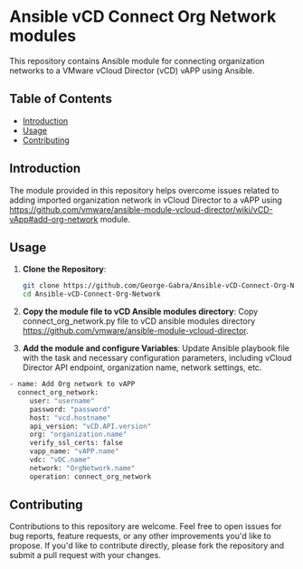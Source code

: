 # Ansible vCD Connect Org Network modules

This repository contains Ansible module for connecting organization networks to a VMware vCloud Director (vCD) vAPP using Ansible.

## Table of Contents

- [Introduction](#introduction)
- [Usage](#usage)
- [Contributing](#contributing)

## Introduction

The module provided in this repository helps overcome issues related to adding imported organization network in vCloud Director to a vAPP using https://github.com/vmware/ansible-module-vcloud-director/wiki/vCD-vApp#add-org-network module.

## Usage

1. **Clone the Repository**:
   ```bash
   git clone https://github.com/George-Gabra/Ansible-vCD-Connect-Org-Network.git
   cd Ansible-vCD-Connect-Org-Network
   ```

2.  **Copy the module file to vCD Ansible modules directory**:
  Copy connect_org_network.py file to vCD ansible modules directory https://github.com/vmware/ansible-module-vcloud-director.  

   
4.  **Add the module and configure Variables**:
   Update Ansible playbook file with the task and necessary configuration parameters, including vCloud Director API endpoint, organization name, network settings, etc.
  
   ```bash
  - name: Add Org network to vAPP
     connect_org_network:
        user: "username"
        password: "password"
        host: "vcd.hostname"
        api_version: "vCD.API.version"
        org: "organization.name"
        verify_ssl_certs: false
        vapp_name: "vAPP.name"
        vdc: "vDC.name"
        network: "OrgNetwork.name"
        operation: connect_org_network
   ```

## Contributing

Contributions to this repository are welcome. Feel free to open issues for bug reports, feature requests, or any other improvements you'd like to propose. If you'd like to contribute directly, please fork the repository and submit a pull request with your changes.
